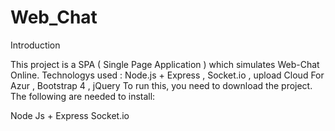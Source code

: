 # Web_Chat
Introduction

This project is a SPA ( Single Page Application ) which simulates Web-Chat Online.
Technologys used : Node.js + Express , Socket.io , upload Cloud For Azur , Bootstrap 4 , jQuery
To run this, you need to download the project.
The following are needed to install:


Node Js  + Express
Socket.io
